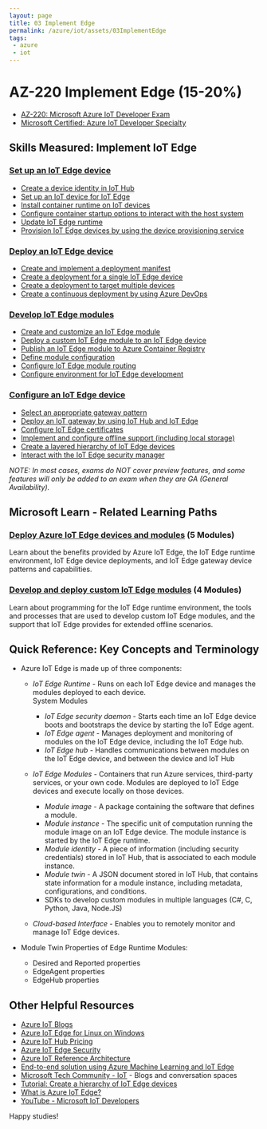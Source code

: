 ```yaml
---
layout: page
title: 03 Implement Edge
permalink: /azure/iot/assets/03ImplementEdge
tags: 
 - azure
 - iot
---
```


# AZ-220 Implement Edge (15-20%)

* [AZ-220: Microsoft Azure IoT Developer Exam](https://docs.microsoft.com/en-us/learn/certifications/exams/az-220)
* [Microsoft Certified: Azure IoT Developer Specialty](https://docs.microsoft.com/en-us/learn/certifications/azure-iot-developer-specialty)

## Skills Measured: Implement IoT Edge

### [Set up an IoT Edge device](https://docs.microsoft.com/azure/iot-edge?wt.mc_id=eventspg_16482_webpage_reactor?wt.mc_id=eventspg_16482_webpage_reactor) 
* [Create a device identity in IoT Hub](https://docs.microsoft.com/azure/iot-edge/quickstart-linux?wt.mc_id=eventspg_16482_webpage_reactor)
* [Set up an IoT device for IoT Edge](https://docs.microsoft.com/azure/iot-edge/how-to-create-iot-edge-device?wt.mc_id=eventspg_16482_webpage_reactor)
* [Install container runtime on IoT devices](https://docs.microsoft.com/azure/iot-edge/how-to-install-iot-edge?wt.mc_id=eventspg_16482_webpage_reactor)
* [Configure container startup options to interact with the host system](https://docs.microsoft.com/azure/iot-edge/how-to-access-host-storage-from-module?wt.mc_id=eventspg_16482_webpage_reactor)
* [Update IoT Edge runtime](https://docs.microsoft.com/azure/iot-edge/how-to-update-iot-edge?wt.mc_id=eventspg_16482_webpage_reactor)
* [Provision IoT Edge devices by using the device provisioning service](https://docs.microsoft.com/azure/iot-edge/how-to-auto-provision-x509-certs?wt.mc_id=eventspg_16482_webpage_reactor)

### [Deploy an IoT Edge device](https://docs.microsoft.com/azure/iot-edge/how-to-create-iot-edge-device?wt.mc_id=eventspg_16482_webpage_reactor) 
* [Create and implement a deployment manifest](https://docs.microsoft.com/azure/iot-edge/module-composition?wt.mc_id=eventspg_16482_webpage_reactor)
* [Create a deployment for a single IoT Edge device](https://docs.microsoft.com/azure/iot-edge/module-deployment-monitoring?wt.mc_id=eventspg_16482_webpage_reactor)
* [Create a deployment to target multiple devices](https://docs.microsoft.com/azure/iot-edge/how-to-deploy-at-scale?wt.mc_id=eventspg_16482_webpage_reactor)
* [Create a continuous deployment by using Azure DevOps](https://docs.microsoft.com/azure/iot-edge/how-to-continuous-integration-continuous-deployment?wt.mc_id=eventspg_16482_webpage_reactor)

### [Develop IoT Edge modules](https://docs.microsoft.com/azure/iot-edge/how-to-vs-code-develop-module?wt.mc_id=eventspg_16482_webpage_reactor) 
* [Create and customize an IoT Edge module](https://docs.microsoft.com/azure/iot-edge/how-to-vs-code-develop-module?wt.mc_id=eventspg_16482_webpage_reactor)
* [Deploy a custom IoT Edge module to an IoT Edge device](https://docs.microsoft.com/azure/iot-edge/how-to-deploy-modules-portal?wt.mc_id=eventspg_16482_webpage_reactor)
* [Publish an IoT Edge module to Azure Container Registry](https://azure.microsoft.com/services/container-registry/#documentation?wt.mc_id=eventspg_16482_webpage_reactor)
* [Define module configuration](https://docs.microsoft.com/azure/iot-edge/how-to-configure-module-build-options?wt.mc_id=eventspg_16482_webpage_reactor)
* [Configure IoT Edge module routing](https://docs.microsoft.com/azure/iot-edge/module-development?wt.mc_id=eventspg_16482_webpage_reactor)
* [Configure environment for IoT Edge development](https://docs.microsoft.com/azure/iot-edge/module-development?wt.mc_id=eventspg_16482_webpage_reactor)

### [Configure an IoT Edge device](https://docs.microsoft.com/azure/iot-edge/tutorial-machine-learning-edge-05-configure-edge-device?wt.mc_id=eventspg_16482_webpage_reactor)
* [Select an appropriate gateway pattern](https://docs.microsoft.com/azure/iot-edge/iot-edge-as-gateway?wt.mc_id=eventspg_16482_webpage_reactor)
* [Deploy an IoT gateway by using IoT Hub and IoT Edge](https://docs.microsoft.com/azure/iot-edge/how-to-connect-downstream-iot-edge-device?wt.mc_id=eventspg_16482_webpage_reactor)
* [Configure IoT Edge certificates](https://docs.microsoft.com/azure/iot-edge/how-to-manage-device-certificates?wt.mc_id=eventspg_16482_webpage_reactor)
* [Implement and configure offline support (including local storage)](https://docs.microsoft.com/azure/iot-edge/offline-capabilities?wt.mc_id=eventspg_16482_webpage_reactor)
* [Create a layered hierarchy of IoT Edge devices](https://docs.microsoft.com/azure/iot-edge/tutorial-nested-iot-edge?wt.mc_id=eventspg_16482_webpage_reactor)
* [Interact with the IoT Edge security manager](https://docs.microsoft.com/azure/iot-edge/iot-edge-security-manager?wt.mc_id=eventspg_16482_webpage_reactor)

*NOTE: In most cases, exams do NOT cover preview features, and some features will only be added to an exam when they are GA (General Availability).*

## Microsoft Learn - Related Learning Paths

### [Deploy Azure IoT Edge devices and modules](https://docs.microsoft.com/learn/paths/deploy-azure-iot-edge-devices-modules/?wt.mc_id=eventspg_16482_webpage_reactor) (5 Modules)

Learn about the benefits provided by Azure IoT Edge, the IoT Edge runtime environment, IoT Edge device deployments, and IoT Edge gateway device patterns and capabilities.

### [Develop and deploy custom IoT Edge modules](https://docs.microsoft.com/learn/paths/develop-deploy-custom-iot-edge-modules/?wt.mc_id=eventspg_16482_webpage_reactor) (4 Modules)

Learn about programming for the IoT Edge runtime environment, the tools and processes that are used to develop custom IoT Edge modules, and the support that IoT Edge provides for extended offline scenarios.

## Quick Reference: Key Concepts and Terminology
* Azure IoT Edge is made up of three components:
  * *IoT Edge Runtime* - Runs on each IoT Edge device and manages the modules deployed to each device.
  <br />System Modules
    * *IoT Edge security daemon* - Starts each time an IoT Edge device boots and bootstraps the device by starting the IoT Edge agent.
    * *IoT Edge agent* - Manages deployment and monitoring of modules on the IoT Edge device, including the IoT Edge hub. 
    * *IoT Edge hub* - Handles communications between modules on the IoT Edge device, and between the device and IoT Hub

  * *IoT Edge Modules* - Containers that run Azure services, third-party services, or your own code. Modules are deployed to IoT Edge devices and execute locally on those devices.
    * *Module image* - A package containing the software that defines a module.
    * *Module instance* - The specific unit of computation running the module image on an IoT Edge device. The module instance is started by the IoT Edge runtime.
    * *Module identity* - A piece of information (including security credentials) stored in IoT Hub, that is associated to each module instance.
    * *Module twin* - A JSON document stored in IoT Hub, that contains state information for a module instance, including metadata, configurations, and conditions. 
    * SDKs to develop custom modules in multiple languages (C#, C, Python, Java, Node.JS)
  
  * *Cloud-based Interface* - Enables you to remotely monitor and manage IoT Edge devices.
  
* Module Twin Properties of Edge Runtime Modules:
  * Desired and Reported properties
  * EdgeAgent properties
  * EdgeHub properties

## Other Helpful Resources

* [Azure IoT Blogs](https://azure.microsoft.com/blog/topics/internet-of-things/?wt.mc_id=eventspg_16482_webpage_reactor)
* [Azure IoT Edge for Linux on Windows](https://docs.microsoft.com/azure/iot-edge/iot-edge-for-linux-on-windows)
* [Azure IoT Hub Pricing](https://azure.microsoft.com/pricing/details/iot-hub/?wt.mc_id=eventspg_16482_webpage_reactor)
* [Azure IoT Edge Security](https://docs.microsoft.com/azure/iot-edge/security?wt.mc_id=eventspg_16482_webpage_reactor)
* [Azure IoT Reference Architecture](https://docs.microsoft.com/azure/architecture/reference-architectures/iot?wt.mc_id=eventspg_16482_webpage_reactor)
* [End-to-end solution using Azure Machine Learning and IoT Edge](https://docs.microsoft.com/azure/iot-edge/tutorial-machine-learning-edge-01-intro?wt.mc_id=eventspg_16482_webpage_reactor)
* [Microsoft Tech Community - IoT](https://techcommunity.microsoft.com/t5/internet-of-things-iot/ct-p/IoT?wt.mc_id=eventspg_16482_webpage_reactor) - Blogs and conversation spaces
* [Tutorial: Create a hierarchy of IoT Edge devices](https://docs.microsoft.com/azure/iot-edge/tutorial-nested-iot-edge?wt.mc_id=eventspg_16482_webpage_reactor)
* [What is Azure IoT Edge?](https://docs.microsoft.com/azure/iot-edge/about-iot-edge?wt.mc_id=eventspg_16482_webpage_reactor)
* [YouTube - Microsoft IoT Developers](https://www.youtube.com/channel/UCL7wy-iy_V76xxPnrIzGOZQ?wt.mc_id=eventspg_16482_webpage_reactor)

Happy studies!

